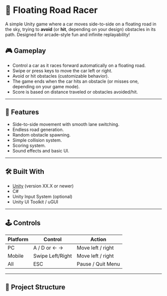 # 🚗 Floating Road Racer

A simple Unity game where a car moves side-to-side on a floating road in the sky, trying to **avoid** (or **hit**, depending on your design) obstacles in its path. Designed for arcade-style fun and infinite replayability!

## 🎮 Gameplay

- Control a car as it races forward automatically on a floating road.
- Swipe or press keys to move the car left or right.
- Avoid or hit obstacles (customizable behavior).
- The game ends when the car hits an obstacle (or misses one, depending on your game mode).
- Score is based on distance traveled or obstacles avoided/hit.

---

## 🧩 Features

- Side-to-side movement with smooth lane switching.
- Endless road generation.
- Random obstacle spawning.
- Simple collision system.
- Scoring system.
- Sound effects and basic UI.

---

## 🛠️ Built With

- [Unity](https://unity.com/) (version XX.X or newer)
- C#
- Unity Input System (optional)
- Unity UI Toolkit / uGUI

---

## 🕹️ Controls

| Platform | Control      | Action               |
|----------|--------------|----------------------|
| PC       | A / D or ← → | Move left / right    |
| Mobile   | Swipe Left/Right | Move left / right |
| All      | ESC          | Pause / Quit Menu    |

---

## 🧱 Project Structure

